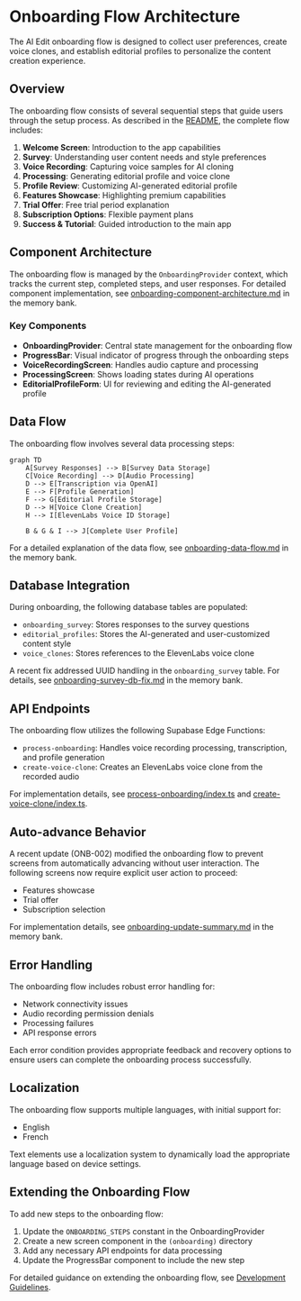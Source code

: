 # Onboarding Flow Architecture

The AI Edit onboarding flow is designed to collect user preferences, create voice clones, and establish editorial profiles to personalize the content creation experience.

## Overview

The onboarding flow consists of several sequential steps that guide users through the setup process. As described in the [README](../../README.md#onboarding-flow), the complete flow includes:

1. **Welcome Screen**: Introduction to the app capabilities
2. **Survey**: Understanding user content needs and style preferences
3. **Voice Recording**: Capturing voice samples for AI cloning
4. **Processing**: Generating editorial profile and voice clone
5. **Profile Review**: Customizing AI-generated editorial profile
6. **Features Showcase**: Highlighting premium capabilities
7. **Trial Offer**: Free trial period explanation
8. **Subscription Options**: Flexible payment plans
9. **Success & Tutorial**: Guided introduction to the main app

## Component Architecture

The onboarding flow is managed by the `OnboardingProvider` context, which tracks the current step, completed steps, and user responses. For detailed component implementation, see [onboarding-component-architecture.md](../../memory-bank/onboarding-component-architecture.md) in the memory bank.

### Key Components

- **OnboardingProvider**: Central state management for the onboarding flow
- **ProgressBar**: Visual indicator of progress through the onboarding steps
- **VoiceRecordingScreen**: Handles audio capture and processing
- **ProcessingScreen**: Shows loading states during AI operations
- **EditorialProfileForm**: UI for reviewing and editing the AI-generated profile

## Data Flow

The onboarding flow involves several data processing steps:

```mermaid
graph TD
    A[Survey Responses] --> B[Survey Data Storage]
    C[Voice Recording] --> D[Audio Processing]
    D --> E[Transcription via OpenAI]
    E --> F[Profile Generation]
    F --> G[Editorial Profile Storage]
    D --> H[Voice Clone Creation]
    H --> I[ElevenLabs Voice ID Storage]

    B & G & I --> J[Complete User Profile]
```

For a detailed explanation of the data flow, see [onboarding-data-flow.md](../../memory-bank/onboarding-data-flow.md) in the memory bank.

## Database Integration

During onboarding, the following database tables are populated:

- `onboarding_survey`: Stores responses to the survey questions
- `editorial_profiles`: Stores the AI-generated and user-customized content style
- `voice_clones`: Stores references to the ElevenLabs voice clone

A recent fix addressed UUID handling in the `onboarding_survey` table. For details, see [onboarding-survey-db-fix.md](../../memory-bank/onboarding-survey-db-fix.md) in the memory bank.

## API Endpoints

The onboarding flow utilizes the following Supabase Edge Functions:

- `process-onboarding`: Handles voice recording processing, transcription, and profile generation
- `create-voice-clone`: Creates an ElevenLabs voice clone from the recorded audio

For implementation details, see [process-onboarding/index.ts](../../supabase/functions/process-onboarding/index.ts) and [create-voice-clone/index.ts](../../supabase/functions/create-voice-clone/index.ts).

## Auto-advance Behavior

A recent update (ONB-002) modified the onboarding flow to prevent screens from automatically advancing without user interaction. The following screens now require explicit user action to proceed:

- Features showcase
- Trial offer
- Subscription selection

For implementation details, see [onboarding-update-summary.md](../../memory-bank/onboarding-update-summary.md) in the memory bank.

## Error Handling

The onboarding flow includes robust error handling for:

- Network connectivity issues
- Audio recording permission denials
- Processing failures
- API response errors

Each error condition provides appropriate feedback and recovery options to ensure users can complete the onboarding process successfully.

## Localization

The onboarding flow supports multiple languages, with initial support for:

- English
- French

Text elements use a localization system to dynamically load the appropriate language based on device settings.

## Extending the Onboarding Flow

To add new steps to the onboarding flow:

1. Update the `ONBOARDING_STEPS` constant in the OnboardingProvider
2. Create a new screen component in the `(onboarding)` directory
3. Add any necessary API endpoints for data processing
4. Update the ProgressBar component to include the new step

For detailed guidance on extending the onboarding flow, see [Development Guidelines](../development/contributing.md).
